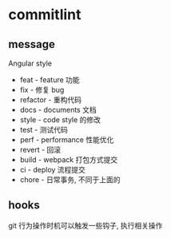 # commitlint

## message

Angular style

- feat - feature 功能
- fix - 修复 bug
- refactor - 重构代码
- docs - documents 文档
- style - code style 的修改
- test - 测试代码
- perf - performance 性能优化
- revert - 回滚
- build - webpack 打包方式提交
- ci - deploy 流程提交
- chore - 日常事务, 不同于上面的

## hooks

git 行为操作时机可以触发一些钩子, 执行相关操作
